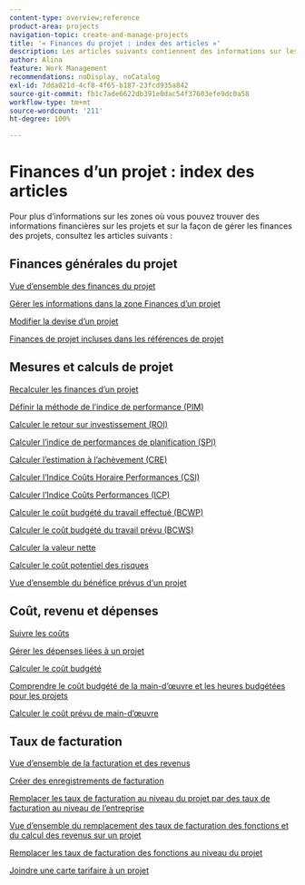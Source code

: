 ```yaml
---
content-type: overview;reference
product-area: projects
navigation-topic: create-and-manage-projects
title: '« Finances du projet : index des articles »'
description: Les articles suivants contiennent des informations sur les zones où vous pouvez trouver des informations financières sur le projet et sur la façon de gérer les finances du projet.
author: Alina
feature: Work Management
recommendations: noDisplay, noCatalog
exl-id: 7dda021d-4cf8-4f65-b187-23fcd935a842
source-git-commit: fb1c7ade6622db391e0dac54f37603efe9dc0a58
workflow-type: tm+mt
source-wordcount: '211'
ht-degree: 100%

---
```


# Finances d’un projet : index des articles

Pour plus d’informations sur les zones où vous pouvez trouver des informations financières sur les projets et sur la façon de gérer les finances des projets, consultez les articles suivants :

## Finances générales du projet

[Vue d’ensemble des finances du projet](../../../manage-work/projects/project-finances/project-finances-overview-1.md)

[Gérer les informations dans la zone Finances d’un projet](../../../manage-work/projects/project-finances/manage-project-finance-area.md)

[Modifier la devise d’un projet](../../../manage-work/projects/project-finances/change-project-currency.md)

[Finances de projet incluses dans les références de projet](../../../manage-work/projects/project-finances/project-finances-included-in-project-baselines.md)

## Mesures et calculs de projet

[Recalculer les finances d’un projet](../../../manage-work/projects/project-finances/recalculate-project-finances.md)

[Définir la méthode de l’indice de performance (PIM)](../../../manage-work/projects/project-finances/set-pim.md)

[Calculer le retour sur investissement (ROI)](../../../manage-work/projects/project-finances/calculate-roi.md)

[Calculer l’indice de performances de planification (SPI)](../../../manage-work/projects/project-finances/calculate-spi.md)

[Calculer l’estimation à l’achèvement (CRE)](../../../manage-work/projects/project-finances/calculate-eac.md)

[Calculer l’Indice Coûts Horaire Performances (CSI)](../../../manage-work/projects/project-finances/calculate-csi.md)

[Calculer l’Indice Coûts Performances (ICP)](../../../manage-work/projects/project-finances/calculate-cpi.md)

[Calculer le coût budgété du travail effectué (BCWP)](../../../manage-work/projects/project-finances/calculate-bcwp.md)

[Calculer le coût budgété du travail prévu (BCWS)](../../../manage-work/projects/project-finances/calculate-bcws.md)

[Calculer la valeur nette](../../../manage-work/projects/project-finances/calculate-net-value.md)

[Calculer le coût potentiel des risques](../../../manage-work/projects/project-finances/potential-risk-cost.md)

[Vue d’ensemble du bénéfice prévus d‘un projet](../../../manage-work/projects/project-finances/project-planned-benefit.md)

## Coût, revenu et dépenses

[Suivre les coûts](../../../manage-work/projects/project-finances/track-costs.md)

[Gérer les dépenses liées à un projet](../../../manage-work/projects/project-finances/manage-project-expenses.md)

[Calculer le coût budgété](../../../manage-work/projects/project-finances/budgeted-cost.md)

[Comprendre le coût budgété de la main-d’œuvre et les heures budgétées pour les projets](../../../manage-work/projects/project-finances/budgeted-labor-cost.md)

[Calculer le coût prévu de main-d’œuvre](../../../manage-work/projects/project-finances/planned-labor-cost.md)

<!--
<p data-mc-conditions="QuicksilverOrClassic.Quicksilver,QuicksilverOrClassic.Draft mode"><a href="../../../manage-work/projects/project-finances/export-billing-record-details.md" class="MCXref xref" xrefformat="{para}">Export billing record details as a PDF file</a> </p>
-->

<!--
<p data-mc-conditions="QuicksilverOrClassic.Draft mode"><a href="../../../manage-work/projects/project-finances/how-workfront-calculates-finances.md" class="MCXref xref" xrefformat="{para}">How Adobe Workfront calculates finances </a> </p>
-->

## Taux de facturation

[Vue d’ensemble de la facturation et des revenus](../../../manage-work/projects/project-finances/billing-and-revenue-overview.md)

[Créer des enregistrements de facturation](../../../manage-work/projects/project-finances/create-billing-records.md)

[Remplacer les taux de facturation au niveau du projet par des taux de facturation au niveau de l’entreprise](../../../manage-work/projects/project-finances/override-project-level-with-company-level-billing-rates.md)

[Vue d’ensemble du remplacement des taux de facturation des fonctions et du calcul des revenus sur un projet](../../../manage-work/projects/project-finances/override-role-billing-rates-and-calculate-project-revenue.md)

[Remplacer les taux de facturation des fonctions au niveau du projet](../../../manage-work/projects/project-finances/override-job-role-billing-rates-at-the-project-level.md)

[Joindre une carte tarifaire à un projet](/help/quicksilver/manage-work/projects/project-finances/attach-rate-card-to-project.md)
